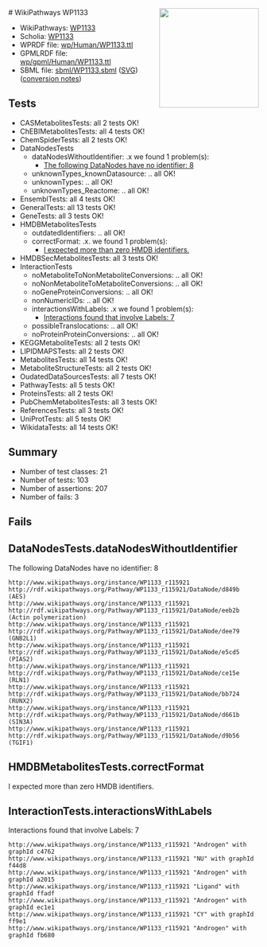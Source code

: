 <img style="float: right; width: 200px" src="../logo.png" />
# WikiPathways WP1133

* WikiPathways: [WP1133](https://identifiers.org/wikipathways:WP1133)
* Scholia: [WP1133](https://scholia.toolforge.org/wikipathways/WP1133)
* WPRDF file: [wp/Human/WP1133.ttl](../wp/Human/WP1133.ttl)
* GPMLRDF file: [wp/gpml/Human/WP1133.ttl](../wp/gpml/Human/WP1133.ttl)
* SBML file: [sbml/WP1133.sbml](../sbml/WP1133.sbml) ([SVG](../sbml/WP1133.svg)) ([conversion notes](../sbml/WP1133.txt))

## Tests
* CASMetabolitesTests: all 2 tests OK!
* ChEBIMetabolitesTests: all 4 tests OK!
* ChemSpiderTests: all 2 tests OK!
* DataNodesTests
    * dataNodesWithoutIdentifier: .x we found 1 problem(s):
        * [The following DataNodes have no identifier: 8](#d2d32fa7)
    * unknownTypes_knownDatasource: .. all OK!
    * unknownTypes: .. all OK!
    * unknownTypes_Reactome: .. all OK!
* EnsemblTests: all 4 tests OK!
* GeneralTests: all 13 tests OK!
* GeneTests: all 3 tests OK!
* HMDBMetabolitesTests
    * outdatedIdentifiers: .. all OK!
    * correctFormat: .x. we found 1 problem(s):
        * [I expected more than zero HMDB identifiers.](#ad154c1e)
* HMDBSecMetabolitesTests: all 3 tests OK!
* InteractionTests
    * noMetaboliteToNonMetaboliteConversions: .. all OK!
    * noNonMetaboliteToMetaboliteConversions: .. all OK!
    * noGeneProteinConversions: .. all OK!
    * nonNumericIDs: .. all OK!
    * interactionsWithLabels: .x we found 1 problem(s):
        * [Interactions found that involve Labels: 7](#630d267e)
    * possibleTranslocations: .. all OK!
    * noProteinProteinConversions: .. all OK!
* KEGGMetaboliteTests: all 2 tests OK!
* LIPIDMAPSTests: all 2 tests OK!
* MetabolitesTests: all 14 tests OK!
* MetaboliteStructureTests: all 2 tests OK!
* OudatedDataSourcesTests: all 7 tests OK!
* PathwayTests: all 5 tests OK!
* ProteinsTests: all 2 tests OK!
* PubChemMetabolitesTests: all 3 tests OK!
* ReferencesTests: all 3 tests OK!
* UniProtTests: all 5 tests OK!
* WikidataTests: all 14 tests OK!


## Summary

* Number of test classes: 21
* Number of tests: 103
* Number of assertions: 207
* Number of fails: 3

## Fails

<a name="d2d32fa7" />

## DataNodesTests.dataNodesWithoutIdentifier

The following DataNodes have no identifier: 8
```
http://www.wikipathways.org/instance/WP1133_r115921 http://rdf.wikipathways.org/Pathway/WP1133_r115921/DataNode/d849b (AES)
http://www.wikipathways.org/instance/WP1133_r115921 http://rdf.wikipathways.org/Pathway/WP1133_r115921/DataNode/eeb2b (Actin polymerization)
http://www.wikipathways.org/instance/WP1133_r115921 http://rdf.wikipathways.org/Pathway/WP1133_r115921/DataNode/dee79 (GNB2L1)
http://www.wikipathways.org/instance/WP1133_r115921 http://rdf.wikipathways.org/Pathway/WP1133_r115921/DataNode/e5cd5 (PIAS2)
http://www.wikipathways.org/instance/WP1133_r115921 http://rdf.wikipathways.org/Pathway/WP1133_r115921/DataNode/ce15e (RLN1)
http://www.wikipathways.org/instance/WP1133_r115921 http://rdf.wikipathways.org/Pathway/WP1133_r115921/DataNode/bb724 (RUNX2)
http://www.wikipathways.org/instance/WP1133_r115921 http://rdf.wikipathways.org/Pathway/WP1133_r115921/DataNode/d661b (SIN3A)
http://www.wikipathways.org/instance/WP1133_r115921 http://rdf.wikipathways.org/Pathway/WP1133_r115921/DataNode/d9b56 (TGIF1)
```

<a name="ad154c1e" />

## HMDBMetabolitesTests.correctFormat

I expected more than zero HMDB identifiers.
<a name="630d267e" />

## InteractionTests.interactionsWithLabels

Interactions found that involve Labels: 7
```
http://www.wikipathways.org/instance/WP1133_r115921 "Androgen" with graphId c4762
http://www.wikipathways.org/instance/WP1133_r115921 "NU" with graphId f44d8
http://www.wikipathways.org/instance/WP1133_r115921 "Androgen" with graphId a2015
http://www.wikipathways.org/instance/WP1133_r115921 "Ligand" with graphId ffadf
http://www.wikipathways.org/instance/WP1133_r115921 "Androgen" with graphId ec1e1
http://www.wikipathways.org/instance/WP1133_r115921 "CY" with graphId ff9e1
http://www.wikipathways.org/instance/WP1133_r115921 "Androgen" with graphId fb680
```

